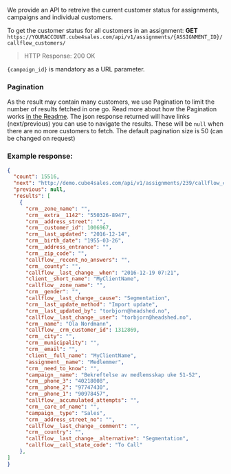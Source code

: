 We provide an API to retreive the current customer status for assignments, campaigns and individual customers.

To get the customer status for all customers in an assignment:
**GET** ```https://YOURACCOUNT.cube4sales.com/api/v1/assignments/{ASSIGNMENT_ID}/callflow_customers/```

> HTTP Response: 200 OK

` {campaign_id} ` is mandatory as a URL parameter.

### Pagination
As the result may contain many customers, we use Pagination to limit the number of results fetched in one go.
Read more about how the Pagination works [in the Readme](../cube-integration/README.md).
The json response returned will have links (next/previous) you can use to navigate the results. These will be ```null```
when there are no more customers to fetch. The default pagination size is 50 (can be changed on request)


### Example response:

```json  
{
  "count": 15516,
  "next": "http://demo.cube4sales.com/api/v1/assignments/239/callflow_customers/?page=2",
  "previous": null,
  "results": [
    {
      "crm__zone_name": "",
      "crm__extra__1142": "550326-8947",
      "crm__address_street": "",
      "crm__customer_id": 1006967,
      "crm__last_updated": "2016-12-14",
      "crm__birth_date": "1955-03-26",
      "crm__address_entrance": "",
      "crm__zip_code": "",
      "callflow__recent_no_answers": "",
      "crm__county": "",
      "callflow__last_change__when": "2016-12-19 07:21",
      "client__short_name": "MyClientName",
      "callflow__zone_name": "",
      "crm__gender": "",
      "callflow__last_change__cause": "Segmentation",
      "crm__last_update_method": "Import update",
      "crm__last_updated_by": "torbjorn@headshed.no",
      "callflow__last_change__user": "torbjorn@headshed.no",
      "crm__name": "Ola Nordmann",
      "callflow__crm_customer_id": 1312869,
      "crm__city": "",
      "crm__municipality": "",
      "crm__email": "",
      "client__full_name": "MyClientName",
      "assignment__name": "Medlemmer",
      "crm__need_to_know": "",
      "campaign__name": "Bekreftelse av medlemsskap uke 51-52",
      "crm__phone_3": "40218008",
      "crm__phone_2": "97747430",
      "crm__phone_1": "90978457",
      "callflow__accumulated_attempts": "",
      "crm__care_of_name": "",
      "campaign__type": "Sales",
      "crm__address_street_no": "",
      "callflow__last_change__comment": "",
      "crm__country": "",
      "callflow__last_change__alternative": "Segmentation",
      "callflow__call_state_code": "To Call"
    },
]
}
  ```

